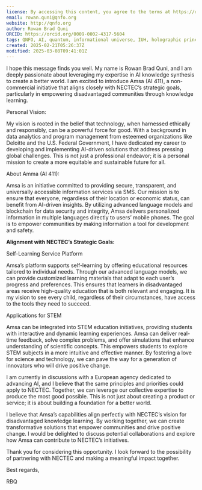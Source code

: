 ```yaml
---
license: By accessing this content, you agree to the terms at https://qnfo.org/LICENSE
email: rowan.quni@qnfo.org
website: http://qnfo.org
author: Rowan Brad Quni
ORCID: https://orcid.org/0009-0002-4317-5604
tags: QNFO, AI, quantum, informational universe, IUH, holographic principle
created: 2025-02-21T05:26:37Z
modified: 2025-03-08T09:41:01Z
---
```


I hope this message finds you well. My name is Rowan Brad Quni, and I am deeply passionate about leveraging my expertise in AI knowledge synthesis to create a better world. I am excited to introduce Amsa (AI 411), a non-commercial initiative that aligns closely with NECTEC’s strategic goals, particularly in empowering disadvantaged communities through knowledge learning.

Personal Vision:

My vision is rooted in the belief that technology, when harnessed ethically and responsibly, can be a powerful force for good. With a background in data analytics and program management from esteemed organizations like Deloitte and the U.S. Federal Government, I have dedicated my career to developing and implementing AI-driven solutions that address pressing global challenges. This is not just a professional endeavor; it is a personal mission to create a more equitable and sustainable future for all.

About Amma (AI 411):

Amsa is an initiative committed to providing secure, transparent, and universally accessible information services via SMS. Our mission is to ensure that everyone, regardless of their location or economic status, can benefit from AI-driven insights. By utilizing advanced language models and blockchain for data security and integrity, Amsa delivers personalized information in multiple languages directly to users’ mobile phones. The goal is to empower communities by making information a tool for development and safety.

**Alignment with NECTEC’s Strategic Goals:**

Self-Learning Service Platform

Amsa’s platform supports self-learning by offering educational resources tailored to individual needs. Through our advanced language models, we can provide customized learning materials that adapt to each user’s progress and preferences. This ensures that learners in disadvantaged areas receive high-quality education that is both relevant and engaging. It is my vision to see every child, regardless of their circumstances, have access to the tools they need to succeed.

Applications for STEM

Amsa can be integrated into STEM education initiatives, providing students with interactive and dynamic learning experiences. Amsa can deliver real-time feedback, solve complex problems, and offer simulations that enhance understanding of scientific concepts. This empowers students to explore STEM subjects in a more intuitive and effective manner. By fostering a love for science and technology, we can pave the way for a generation of innovators who will drive positive change.

I am currently in discussions with a European agency dedicated to advancing AI, and I believe that the same principles and priorities could apply to NECTEC. Together, we can leverage our collective expertise to produce the most good possible. This is not just about creating a product or service; it is about building a foundation for a better world.

I believe that Amsa’s capabilities align perfectly with NECTEC’s vision for disadvantaged knowledge learning. By working together, we can create transformative solutions that empower communities and drive positive change. I would be delighted to discuss potential collaborations and explore how Amsa can contribute to NECTEC’s initiatives.

Thank you for considering this opportunity. I look forward to the possibility of partnering with NECTEC and making a meaningful impact together.

Best regards,

RBQ
